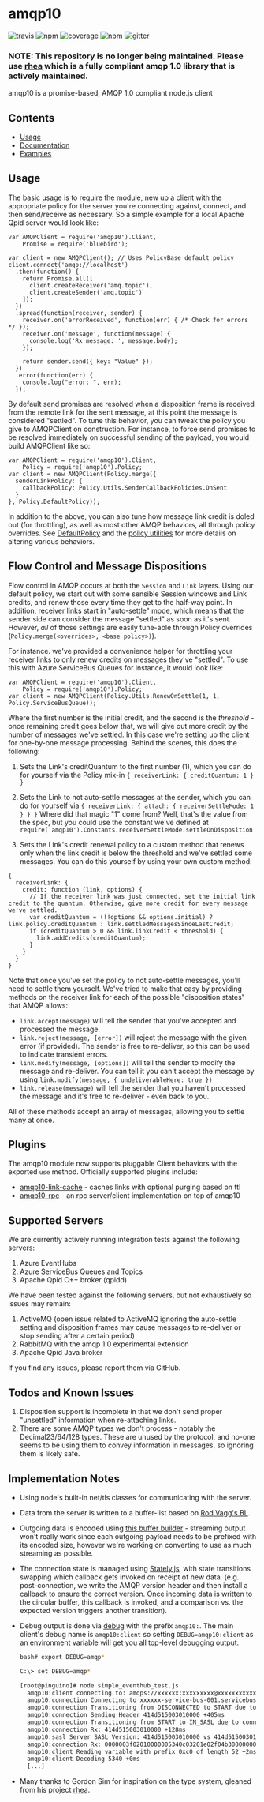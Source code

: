 amqp10
=============

[![travis][travis-image]][travis-url] [![npm][npm-image]][npm-url] [![coverage][coverage-image]][coverage-url] [![npm][npm-dl-image]][npm-url] [![gitter][gitter-image]][gitter-url]

### NOTE: This repository is no longer being maintained. Please use [rhea](https://github.com/amqp/rhea) which is a fully compliant amqp 1.0 library that is actively maintained.

amqp10 is a promise-based, AMQP 1.0 compliant node.js client

[travis-image]: https://img.shields.io/travis/noodlefrenzy/node-amqp10.svg
[travis-url]: https://travis-ci.org/noodlefrenzy/node-amqp10
[npm-image]: https://img.shields.io/npm/v/amqp10.svg
[npm-url]: https://npmjs.org/package/amqp10
[npm-dl-image]: https://img.shields.io/npm/dm/amqp10.svg
[coverage-image]: https://codeclimate.com/github/noodlefrenzy/node-amqp10/badges/coverage.svg
[coverage-url]: https://codeclimate.com/github/noodlefrenzy/node-amqp10
[gitter-image]: https://badges.gitter.im/Join%20Chat.svg
[gitter-url]: https://gitter.im/noodlefrenzy/node-amqp10?utm_source=badge&utm_medium=badge&utm_campaign=pr-badge&utm_content=badge

Contents
--------

* [Usage](#usage)
* [Documentation](https://noodlefrenzy.github.io/node-amqp10/)
* [Examples](https://github.com/noodlefrenzy/node-amqp10/tree/master/examples)

Usage
---------------

The basic usage is to require the module, new up a client with the appropriate policy for the server you're
connecting against, connect, and then send/receive as necessary.  So a simple example for a local Apache Qpid
server would look like:

    var AMQPClient = require('amqp10').Client,
        Promise = require('bluebird');

    var client = new AMQPClient(); // Uses PolicyBase default policy
    client.connect('amqp://localhost')
      .then(function() {
        return Promise.all([
          client.createReceiver('amq.topic'),
          client.createSender('amq.topic')
        ]);
      })
      .spread(function(receiver, sender) {
        receiver.on('errorReceived', function(err) { /* Check for errors */ });
        receiver.on('message', function(message) {
          console.log('Rx message: ', message.body);
        });

        return sender.send({ key: "Value" });
      })
      .error(function(err) {
        console.log("error: ", err);
      });

By default send promises are resolved when a disposition frame is received from the remote link for the
sent message, at this point the message is considered "settled".  To tune this behavior, you can tweak
the policy you give to AMQPClient on construction.  For instance, to force send promises to be resolved
immediately on successful sending of the payload, you would build AMQPClient like so:

    var AMQPClient = require('amqp10').Client,
        Policy = require('amqp10').Policy;
    var client = new AMQPClient(Policy.merge({
      senderLinkPolicy: {
        callbackPolicy: Policy.Utils.SenderCallbackPolicies.OnSent
      }
    }, Policy.DefaultPolicy));

In addition to the above, you can also tune how message link credit is doled out (for throttling), as
well as most other AMQP behaviors, all through policy overrides.  See [DefaultPolicy](https://github.com/noodlefrenzy/node-amqp10/blob/master/lib/policies/policy.js)
and the [policy utilities](https://github.com/noodlefrenzy/node-amqp10/blob/master/lib/policies/policy_utilities.js)
for more details on altering various behaviors.

Flow Control and Message Dispositions
----------------------------------------

Flow control in AMQP occurs at both the `Session` and `Link` layers. Using our default policy, we start out with some sensible Session windows and Link credits, and renew those every time they get to the half-way point. In addition, receiver links start in "auto-settle" mode, which means that the sender side can consider the message "settled" as soon as it's sent. However, _all_ of those settings are easily tune-able through Policy overrides (`Policy.merge(<overrides>, <base policy>)`).

For instance. we've provided a convenience helper for throttling your receiver links to only renew credits on messages they've "settled". To use this with Azure ServiceBus Queues for instance, it would look like:

    var AMQPClient = require('amqp10').Client,
        Policy = require('amqp10').Policy;
    var client = new AMQPClient(Policy.Utils.RenewOnSettle(1, 1, Policy.ServiceBusQueue));

Where the first number is the initial credit, and the second is the _threshold_ - once remaining credit goes below that, we will give out more credit by the number of messages we've settled. In this case we're setting up the client for one-by-one message processing. Behind the scenes, this does the following:

1. Sets the Link's creditQuantum to the first number (1), which you can do for yourself via the Policy mix-in `{ receiverLink: { creditQuantum: 1 } }`

2. Sets the Link to not auto-settle messages at the sender, which you can do for yourself via `{ receiverLink: { attach: { receiverSettleMode: 1 } } }`
 Where did that magic "1" come from? Well, that's the value from the spec, but you could use the constant we've defined at `require('amqp10').Constants.receiverSettleMode.settleOnDisposition`

3. Sets the Link's credit renewal policy to a custom method that renews only when the link credit is below the threshold and we've settled some messages. You can do this yourself by using your own custom method:
```
{
  receiverLink: {
    credit: function (link, options) {
      // If the receiver link was just connected, set the initial link credit to the quantum. Otherwise, give more credit for every message we've settled.
      var creditQuantum = (!!options && options.initial) ? link.policy.creditQuantum : link.settledMessagesSinceLastCredit;
      if (creditQuantum > 0 && link.linkCredit < threshold) {
        link.addCredits(creditQuantum);
      }
    }
  }
}
```

Note that once you've set the policy to not auto-settle messages, you'll need to settle them yourself. We've tried to make that easy by providing methods on the receiver link for each of the possible "disposition states" that AMQP allows:

* `link.accept(message)` will tell the sender that you've accepted and processed the message.
* `link.reject(message, [error])` will reject the message with the given error (if provided). The sender is free to re-deliver, so this can be used to indicate transient errors.
* `link.modify(message, [options])` will tell the sender to modify the message and re-deliver. You can tell it you can't accept the message by using `link.modify(message, { undeliverableHere: true })`
* `link.release(message)` will tell the sender that you haven't processed the message and it's free to re-deliver - even back to you.

All of these methods accept an array of messages, allowing you to settle many at once.

Plugins
---------------

The amqp10 module now supports pluggable Client behaviors with the exported `use` method. Officially supported plugins include:

+ [amqp10-link-cache](https://github.com/mbroadst/amqp10-link-cache) - caches links with optional purging based on ttl
+ [amqp10-rpc](https://github.com/mbroadst/amqp10-rpc) - an rpc server/client implementation on top of amqp10

Supported Servers
-------------------

We are currently actively running integration tests against the following servers:

1. Azure EventHubs
1. Azure ServiceBus Queues and Topics
1. Apache Qpid C++ broker (qpidd)

We have been tested against the following servers, but not exhaustively so issues may remain:

1. ActiveMQ (open issue related to ActiveMQ ignoring the auto-settle setting and disposition frames may cause messages to re-deliver or stop sending after a certain period)
1. RabbitMQ with the amqp 1.0 experimental extension
1. Apache Qpid Java broker

If you find any issues, please report them via GitHub.

Todos and Known Issues
--------------------------

1. Disposition support is incomplete in that we don't send proper "unsettled" information when re-attaching links.
1. There are some AMQP types we don't process - notably the Decimal23/64/128 types.  These are unused by the protocol, and no-one seems to
   be using them to convey information in messages, so ignoring them is likely safe.

Implementation Notes
---------------------------

+   Using node's built-in net/tls classes for communicating with the server.

+   Data from the server is written to a buffer-list based on [Rod Vagg's BL](https://github.com/rvagg/bl).

+   Outgoing data is encoded using [this buffer builder](https://github.com/PeterReid/node-buffer-builder) - streaming
    output won't really work since each outgoing payload needs to be prefixed with its encoded size, however we're working on
    converting to use as much streaming as possible.

+   The connection state is managed using [Stately.js](https://github.com/fschaefer/Stately.js), with state transitions
    swapping which callback gets invoked on receipt of new data. (e.g. post-connection, we write the AMQP version header
    and then install a callback to ensure the correct version.  Once incoming data is written to the circular buffer, this
    callback is invoked, and a comparison vs. the expected version triggers another transition).

+   Debug output is done via [debug](https://www.npmjs.com/package/debug) with the prefix `amqp10:`.  The main client's debug
    name is `amqp10:client` so setting `DEBUG=amqp10:client` as an environment variable will get you all top-level debugging output.
    ```bash
    bash# export DEBUG=amqp*
    ```

    ```bash
    C:\> set DEBUG=amqp*
    ```

    ```bash
    [root@pinguino]# node simple_eventhub_test.js
      amqp10:client connecting to: amqps://xxxxxx:xxxxxxxxx@xxxxxxxxxxxx.servicebus.windows.net +0ms
      amqp10:connection Connecting to xxxxxx-service-bus-001.servicebus.windows.net:5671 via TLS +72ms
      amqp10:connection Transitioning from DISCONNECTED to START due to connect +17ms
      amqp10:connection Sending Header 414d515003010000 +405ms
      amqp10:connection Transitioning from START to IN_SASL due to connected +6ms
      amqp10:connection Rx: 414d515003010000 +128ms
      amqp10:sasl Server SASL Version: 414d515003010000 vs 414d515003010000 +1ms
      amqp10:connection Rx: 0000003f02010000005340c03201e02f04b3000000074d535342434... +162ms
      amqp10:client Reading variable with prefix 0xc0 of length 52 +2ms
      amqp10:client Decoding 5340 +0ms
      [...]
    ```

+   Many thanks to Gordon Sim for inspiration on the type system, gleaned from his project [rhea](https://github.com/grs/rhea).
